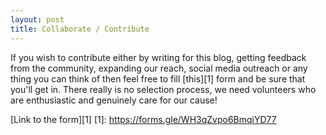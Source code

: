 ```yaml
---
layout: post
title: Collaborate / Contribute
---
```


If you wish to contribute either by writing for this blog, getting feedback from the community, expanding our reach, social media outreach or any thing you can think of then feel free to fill [this][1] form and be sure that you'll get in. There really is no selection process, we need volunteers who are enthusiastic and genuinely care for our cause!

[Link to the form][1]
[1]: https://forms.gle/WH3qZvpo6BmqiYD77